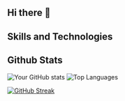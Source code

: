 ## Hi there 👋

## Skills and Technologies

## Github Stats
![Your GitHub stats](https://github-readme-stats.vercel.app/api?username=maxxrk&show_icons=true&theme=onedark) ![Top Languages](https://github-readme-stats.vercel.app/api/top-langs/?username=maxxrk&layout=compact&theme=onedark)

[![GitHub Streak](http://github-readme-streak-stats.herokuapp.com?user=maxxrk&theme=onedark)](https://git.io/streak-stats)
<!--
**MaxxRK/MaxxRK** is a ✨ _special_ ✨ repository because its `README.md` (this file) appears on your GitHub profile.

Here are some ideas to get you started:

- 🔭 I’m currently working on ...
- 🌱 I’m currently learning ...
- 👯 I’m looking to collaborate on ...
- 🤔 I’m looking for help with ...
- 💬 Ask me about ...
- 📫 How to reach me: ...
- 😄 Pronouns: ...
- ⚡ Fun fact: ...
-->
